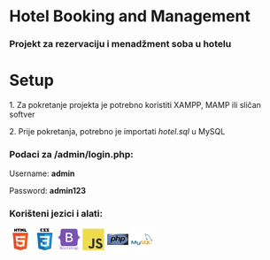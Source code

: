 <h1 align="left">Hotel Booking and Management</h1>

<h3 align="left">Projekt za rezervaciju i menadžment soba u hotelu</i></h3>

<h1 align="left">Setup</h1>
<p align="left">1. Za pokretanje projekta je potrebno koristiti XAMPP, MAMP ili sličan softver</p>
<p align="left">2. Prije pokretanja, potrebno je importati <i>hotel.sql</i> u MySQL</p>

<h3 align="left">Podaci za /admin/login.php:</h3>
<p align="left">Username: <b>admin</b></p>
<p align="left">Password: <b>admin123</b></p>

<h3 align="left">Korišteni jezici i alati:</h3>
<p align="left"> <img src="https://raw.githubusercontent.com/devicons/devicon/master/icons/html5/html5-original-wordmark.svg" alt="html5" width="40" height="40"/> <img src="https://raw.githubusercontent.com/devicons/devicon/master/icons/css3/css3-original-wordmark.svg" alt="css3" width="40" height="40"/> <img src="https://raw.githubusercontent.com/devicons/devicon/master/icons/bootstrap/bootstrap-plain-wordmark.svg" alt="bootstrap" width="40" height="40"/>  <img src="https://raw.githubusercontent.com/devicons/devicon/master/icons/javascript/javascript-original.svg" alt="javascript" width="40" height="40"/> <img src="https://raw.githubusercontent.com/devicons/devicon/master/icons/php/php-original.svg" alt="php" width="40" height="40"/> <img src="https://raw.githubusercontent.com/devicons/devicon/master/icons/mysql/mysql-original-wordmark.svg" alt="mysql" width="40" height="40"/> </p>
